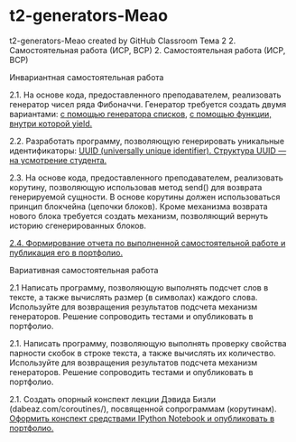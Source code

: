 # t2-generators-Meao
t2-generators-Meao created by GitHub Classroom
Тема 2 2. Самостоятельная работа (ИСР, ВСР)
2. Самостоятельная работа (ИСР, ВСР)

Инвариантная самостоятельная работа

2.1. На основе кода, предоставленного преподавателем, реализовать генератор чисел ряда Фибоначчи. Генератор требуется создать двумя вариантами: [с помощью генератора списков](https://repl.it/@MarinaKrvtsn/fib#main.py), [с помощью функции, внутри которой yield.](https://repl.it/@MarinaKrvtsn/lr-t2-3#main.py)

2.2. Разработать программу, позволяющую генерировать уникальные идентификаторы: [UUID (universally unique identifier). Структура UUID — на усмотрение студента.](https://repl.it/@MarinaKrvtsn/UUID-1)

2.3. На основе кода, предоставленного преподавателем, реализовать корутину, позволяющую использовав метод send() для возврата генерируемой сущности. В основе корутины должен использоваться принцип блокчейна (цепочки блоков). Кроме механизма возврата нового блока требуется создать механизм, позволяющий вернуть историю сгенерированных блоков.

[2.4. Формирование отчета по выполненной самостоятельной работе и публикация его в портфолио.](https://repl.it/@MarinaKrvtsn/sem6-t2-lr-blockchain-2#main.py)

Вариативная самостоятельная работа

2.1 Написать программу, позволяющую выполнять подсчет слов в тексте, а также вычислять размер (в символах) каждого слова. Используйте для возвращения результатов подсчета механизм генераторов. Решение сопроводить тестами и опубликовать в портфолио.

2.1. Написать программу, позволяющую выполнять проверку свойства парности скобок в строке текста, а также вычислять их количество. Используйте для возвращения результатов подсчета механизм генераторов. Решение сопроводить тестами и опубликовать в портфолио.

2.1. Создать опорный конспект лекции Дэвида Бизли (dabeaz.com/coroutines/), посвященной сопрограммам (корутинам). [Оформить конспект средствами IPython Notebook и опубликовать в портфолио.](https://notebooks.azure.com/marina-kts/projects/course-on-coroutines)
